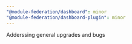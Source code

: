 ```yaml
---
"@module-federation/dashboard": minor
"@module-federation/dashboard-plugin": minor
---
```


Adderssing general upgrades and bugs
